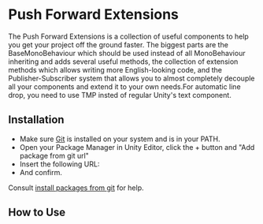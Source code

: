 # Push Forward Extensions
The Push Forward Extensions is a collection of useful components to help you get your project off the ground faster.
The biggest parts are the BaseMonoBehaviour which should be used instead of all MonoBehaviour inheriting and adds several useful methods, the collection of extension methods which allows writing more English-looking code, and the Publisher-Subscriber system that allows you to almost completely decouple all your components and extend it to your own needs.For automatic line drop, you need to use TMP insted of regular Unity's text component.

## Installation

* Make sure [Git](https://git-scm.com/) is installed on your system and is in your PATH.
* Open your Package Manager in Unity Editor, click the + button and "Add package from git url"
* Insert the following URL:
* And confirm.

Consult [install packages from git](https://docs.unity3d.com/Manual/upm-ui-giturl.html "Installing from a Git URL") for help.

## How to Use


